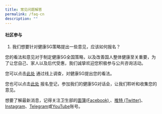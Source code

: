 ```yaml
---
title: 常见问题解答
permalink: /faq-cn
description: ""
---
```

#### 社区参与

1.	我们想要针对健康SG策略提出一些意见，应该如何报名？

您的看法和意见对于制定健康SG全国策略，以及改善国人整体健康至关重要，为了让您自己、家人以及后代受惠，我们诚挚欢迎您积极参与公共咨询活动。

您可以点击[此处](https://form.gov.sg/#!/6254f4af045bce0012fc5a8b) 通过线上调查，对健康SG提出您的看法。

您也可以点击[此处](https://go.gov.sg/hsginterest) 报名登记，参加我们的健康SG对话会，让我们聆听和收集您的意见。

想要了解最新消息，记得关注卫生部的[面簿(Facebook) ](https://www.facebook.com/sghealthministry)、[推特 (Twitter)](https://twitter.com/sporeMOH)、[Instagram](https://www.instagram.com/moh_singapore/)、[Telegram](https://t.me/MOHsingapore)或[YouTube](https://www.youtube.com/user/MOHSingapore)账号。